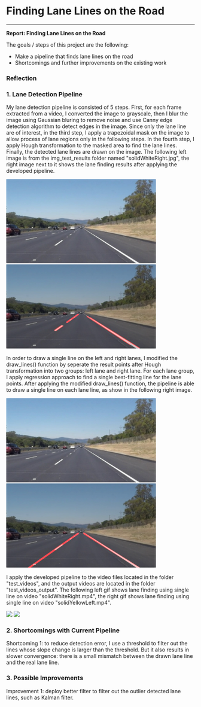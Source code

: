 # **Finding Lane Lines on the Road** 



---

**Report: Finding Lane Lines on the Road**

The goals / steps of this project are the following:
* Make a pipeline that finds lane lines on the road
* Shortcomings and further improvements on the existing work


### Reflection

### 1. Lane Detection Pipeline

My lane detection pipeline is consisted of 5 steps. First, for each frame extracted from a video, I converted the image to grayscale, then I blur the image using Gaussian bluring to remove noise and use Canny edge detection algorithm to detect edges in the image. Since only the lane line are of interest, in the third step, I apply a trapezoidal mask on the image to allow process of lane regions only in the following steps. In the fourth step, I apply Hough transformation to the masked area to find the lane lines. Finally, the detected lane lines are drawn on the image. The following left image is from the img_test_results folder named "solidWhiteRight.jpg", the right image next to it shows the lane finding results after applying the developed pipeline.

<p float="left">
  <img src="/images/solidWhiteRight.jpg" width="400" title="Fig. 1 raw image solidWhiteRight.jpg"/>
  <img src="/images/solidWhiteRight_lanefinding.png" width="400" alt="Fig. 2 image solidWhiteRight.jpg with lane marking" /> 
</p>

In order to draw a single line on the left and right lanes, I modified the draw_lines() function by seperate the result points after Hough transformation into two groups: left lane and right lane. For each lane group, I apply regression approach to find a single best-fitting line for the lane points. After applying the modified draw_lines() function, the pipeline is able to draw a single line on each lane line, as show in the following right image.

<p float="left">
  <img src="/images/solidWhiteRight.jpg" width="400" "/>
  <img src="/images/solidWhiteRight_solidline.png" width="400" /> 
</p>

I apply the developed pipeline to the video files located in the folder "test_videos", and the output videos are located in the folder "test_videos_output". The following left gif shows lane finding using single line on video "solidWhiteRight.mp4", the right gif shows lane finding using single line on video "solidYellowLeft.mp4". 

<p float="left">
  <img src="/images/solidWhiteRight_solidline.gif" width="400" "/>
  <img src="/images/solidYellowLeft_solidline.gif" width="400" /> 
</p>

### 2. Shortcomings with Current Pipeline

Shortcoming 1: to reduce detection error, I use a threshold to filter out the lines whose slope change is larger than the threshold. But it also results in slower convergence: there is a small mismatch between the drawn lane line and the real lane line.

### 3. Possible Improvements 

Improvement 1: deploy better filter to filter out the outlier detected lane lines, such as Kalman filter. 

